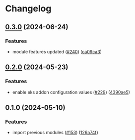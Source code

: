 # Changelog

## [0.3.0](https://github.com/kloia/platform-modules/compare/aws-eks-v0.2.0...aws-eks-v0.3.0) (2024-06-24)


### Features

* module features updated ([#240](https://github.com/kloia/platform-modules/issues/240)) ([ca09ca3](https://github.com/kloia/platform-modules/commit/ca09ca38eee87af21f70d47a5c9f84dc5639fa29))

## [0.2.0](https://github.com/kloia/platform-modules/compare/aws-eks-v0.1.0...aws-eks-v0.2.0) (2024-05-23)


### Features

* enable eks addon configuration values ([#229](https://github.com/kloia/platform-modules/issues/229)) ([4390ae5](https://github.com/kloia/platform-modules/commit/4390ae54a50b9ca86f5ad1e640edb00992a129c7))

## 0.1.0 (2024-05-10)


### Features

* import previous modules ([#153](https://github.com/kloia/platform-modules/issues/153)) ([126a74f](https://github.com/kloia/platform-modules/commit/126a74f8430ca971e61740f72de776dee210bb55))

